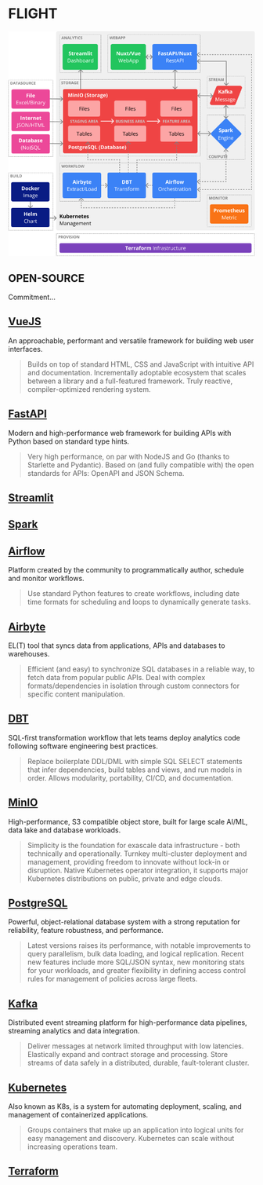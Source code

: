 # FLIGHT

![Project Architecture](architecture.png)

## OPEN-SOURCE

Commitment...

## [VueJS](vuejs/README.md)

An approachable, performant and versatile framework for building web user interfaces.

> Builds on top of standard HTML, CSS and JavaScript with intuitive API and documentation.
> Incrementally adoptable ecosystem that scales between a library and a full-featured framework.
> Truly reactive, compiler-optimized rendering system.

## [FastAPI](fastapi/README.md)

Modern and high-performance web framework for building APIs with Python based on standard type hints.

> Very high performance, on par with NodeJS and Go (thanks to Starlette and Pydantic).
> Based on (and fully compatible with) the open standards for APIs: OpenAPI and JSON Schema.

## [Streamlit](streamlit/README.md)



## [Spark](spark/README.md)



## [Airflow](airflow/README.md)

Platform created by the community to programmatically author, schedule and monitor workflows.

> Use standard Python features to create workflows, including date time formats for scheduling and loops to dynamically generate tasks.

## [Airbyte](airbyte/README.md)

EL(T) tool that syncs data from applications, APIs and databases to warehouses.

> Efficient (and easy) to synchronize SQL databases in a reliable way, to fetch data from popular public APIs.
> Deal with complex formats/dependencies in isolation through custom connectors for specific content manipulation.

## [DBT](dbt/README.md)

SQL-first transformation workflow that lets teams deploy analytics code following software engineering best practices.

> Replace boilerplate DDL/DML with simple SQL SELECT statements that infer dependencies, build tables and views, and run models in order. Allows modularity, portability, CI/CD, and documentation.

## [MinIO](minio/README.md)

High-performance, S3 compatible object store, built for large scale AI/ML, data lake and database workloads.

> Simplicity is the foundation for exascale data infrastructure - both technically and operationally.
> Turnkey multi-cluster deployment and management, providing freedom to innovate without lock-in or disruption.
> Native Kubernetes operator integration, it supports major Kubernetes distributions on public, private and edge clouds.

## [PostgreSQL](postgres/README.md)

Powerful, object-relational database system with a strong reputation for reliability, feature robustness, and performance.

> Latest versions raises its performance, with notable improvements to query parallelism, bulk data loading, and logical replication. Recent new features include more SQL/JSON syntax, new monitoring stats for your workloads, and greater flexibility in defining access control rules for management of policies across large fleets.

## [Kafka](kafka/README.md)

Distributed event streaming platform for high-performance data pipelines, streaming analytics and data integration.

> Deliver messages at network limited throughput with low latencies. Elastically expand and contract storage and processing. Store streams of data safely in a distributed, durable, fault-tolerant cluster.

## [Kubernetes](kubernetes/README.md)

Also known as K8s, is a system for automating deployment, scaling, and management of containerized applications.

> Groups containers that make up an application into logical units for easy management and discovery. Kubernetes can scale without increasing operations team.

## [Terraform](terraform/README.md)
